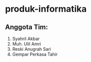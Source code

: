 # produk-informatika

## Anggota Tim:
1. Syahril Akbar
2. Muh. Ulil Amri
3. Reski Anugrah Sari
4. Gempar Perkasa Tahir